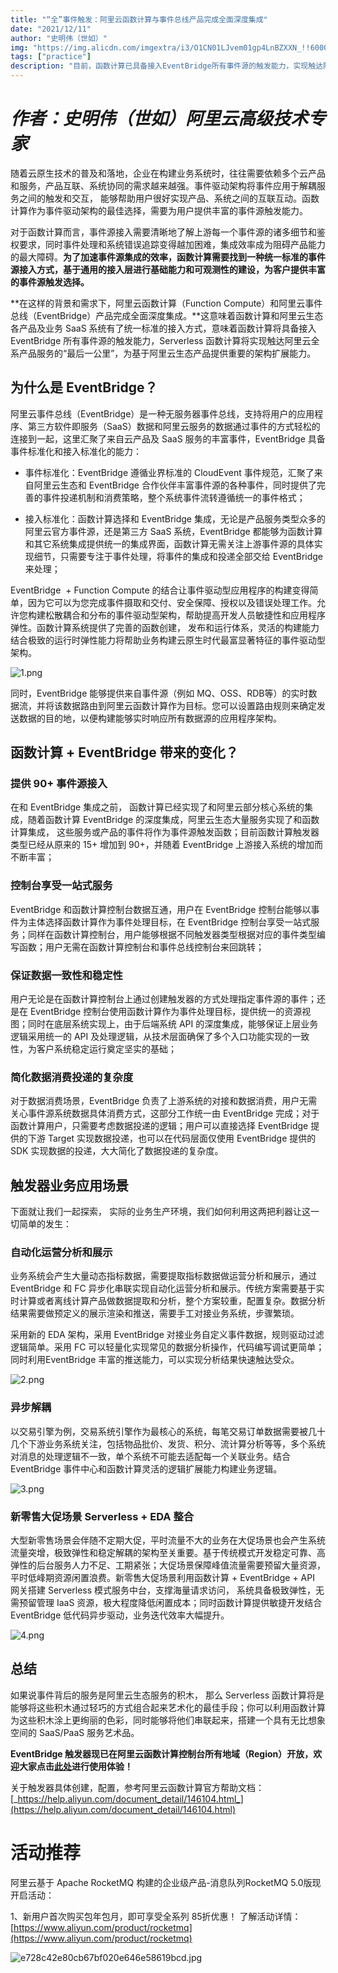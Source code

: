 ```yaml
---
title: "“全”事件触发：阿里云函数计算与事件总线产品完成全面深度集成"
date: "2021/12/11"
author: "史明伟（世如）"
img: "https://img.alicdn.com/imgextra/i3/O1CN01LJvem01gp4LnBZXXN_!!6000000004190-0-tps-685-383.jpg"
tags: ["practice"]
description: "目前，函数计算已具备接入EventBridge所有事件源的触发能力，实现触达阿里云全系产品服务的“最后一公里”。"
---
```

# _作者：史明伟（世如）阿里云高级技术专家_

随着云原生技术的普及和落地，企业在构建业务系统时，往往需要依赖多个云产品和服务，产品互联、系统协同的需求越来越强。事件驱动架构将事件应用于解耦服务之间的触发和交互， 能够帮助用户很好实现产品、系统之间的互联互动。函数计算作为事件驱动架构的最佳选择，需要为用户提供丰富的事件源触发能力。

对于函数计算而言，事件源接入需要清晰地了解上游每一个事件源的诸多细节和鉴权要求，同时事件处理和系统错误追踪变得越加困难，集成效率成为阻碍产品能力的最大障碍。**为了加速事件源集成的效率，函数计算需要找到一种统一标准的事件源接入方式，基于通用的接入层进行基础能力和可观测性的建设，为客户提供丰富的事件源触发选择。**

**在这样的背景和需求下，阿里云函数计算（Function Compute）和阿里云事件总线（EventBridge）产品完成全面深度集成。**这意味着函数计算和阿里云生态各产品及业务 SaaS 系统有了统一标准的接入方式，意味着函数计算将具备接入 EventBridge 所有事件源的触发能力，Serverless 函数计算将实现触达阿里云全系产品服务的“最后一公里”，为基于阿里云生态产品提供重要的架构扩展能力。

## 为什么是 EventBridge？

阿里云事件总线（EventBridge）是一种无服务器事件总线，支持将用户的应用程序、第三方软件即服务（SaaS）数据和阿里云服务的数据通过事件的方式轻松的连接到一起，这里汇聚了来自云产品及 SaaS 服务的丰富事件，EventBridge 具备事件标准化和接入标准化的能力：

- 事件标准化：EventBridge 遵循业界标准的 CloudEvent 事件规范，汇聚了来自阿里云生态和 EventBridge 合作伙伴丰富事件源的各种事件，同时提供了完善的事件投递机制和消费策略，整个系统事件流转遵循统一的事件格式；

- 接入标准化：函数计算选择和 EventBridge 集成，无论是产品服务类型众多的阿里云官方事件源，还是第三方 SaaS 系统，EventBridge 都能够为函数计算和其它系统集成提供统一的集成界面，函数计算无需关注上游事件源的具体实现细节，只需要专注于事件处理，将事件的集成和投递全部交给 EventBridge 来处理；

EventBridge  + Function Compute 的结合让事件驱动型应用程序的构建变得简单，因为它可以为您完成事件摄取和交付、安全保障、授权以及错误处理工作。允许您构建松散耦合和分布的事件驱动型架构，帮助提高开发人员敏捷性和应用程序弹性。函数计算系统提供了完善的函数创建， 发布和运行体系，灵活的构建能力结合极致的运行时弹性能力将帮助业务构建云原生时代最富显著特征的事件驱动型架构。
<!-- ![image.gif](https://intranetproxy.alipay.com/skylark/lark/0/2023/gif/59356401/1680489430222-c6dce613-fa31-4344-a860-1966def27d85.gif#clientId=u6d65494b-96a0-4&height=1&id=QpXMi&name=image.gif&originHeight=1&originWidth=1&originalType=binary&ratio=1&rotation=0&showTitle=false&status=done&style=none&taskId=uf437c26f-bb6c-48b9-a41c-18b580f8dbb&title=&width=1) -->
![1.png](https://img.alicdn.com/imgextra/i1/O1CN01AlsLN8272W86Kdskf_!!6000000007739-49-tps-1080-604.webp)

同时，EventBridge 能够提供来自事件源（例如 MQ、OSS、RDB等）的实时数据流，并将该数据路由到阿里云函数计算作为目标。您可以设置路由规则来确定发送数据的目的地，以便构建能够实时响应所有数据源的应用程序架构。

## 函数计算 + EventBridge 带来的变化？

### 提供 90+ 事件源接入

在和 EventBridge 集成之前， 函数计算已经实现了和阿里云部分核心系统的集成，随着函数计算 EventBridge 的深度集成，阿里云生态大量服务实现了和函数计算集成， 这些服务或产品的事件将作为事件源触发函数；目前函数计算触发器类型已经从原来的 15+ 增加到 90+，并随着 EventBridge 上游接入系统的增加而不断丰富；

### 控制台享受一站式服务

EventBridge 和函数计算控制台数据互通，用户在 EventBridge 控制台能够以事件为主体选择函数计算作为事件处理目标，在 EventBridge 控制台享受一站式服务；同样在函数计算控制台，用户能够根据不同触发器类型根据对应的事件类型编写函数；用户无需在函数计算控制台和事件总线控制台来回跳转；

### 保证数据一致性和稳定性

用户无论是在函数计算控制台上通过创建触发器的方式处理指定事件源的事件；还是在 EventBridge 控制台使用函数计算作为事件处理目标，提供统一的资源视图；同时在底层系统实现上，由于后端系统 API 的深度集成，能够保证上层业务逻辑采用统一的 API 及处理逻辑，从技术层面确保了多个入口功能实现的一致性，为客户系统稳定运行奠定坚实的基础； 

### 简化数据消费投递的复杂度

对于数据消费场景，EventBridge 负责了上游系统的对接和数据消费，用户无需关心事件源系统数据具体消费方式，这部分工作统一由 EventBridge 完成；对于函数计算用户，只需要考虑数据投递的逻辑；用户可以直接选择 EventBridge 提供的下游 Target 实现数据投递，也可以在代码层面仅使用 EventBridge 提供的 SDK 实现数据的投递，大大简化了数据投递的复杂度。

## 触发器业务应用场景

下面就让我们一起探索， 实际的业务生产环境，我们如何利用这两把利器让这一切简单的发生：

### 自动化运营分析和展示

业务系统会产生大量动态指标数据，需要提取指标数据做运营分析和展示，通过 EventBridge 和 FC 异步化串联实现自动化运营分析和展示。传统方案需要基于实时计算或者离线计算产品做数据提取和分析，整个方案较重，配置复杂。数据分析结果需要做预定义的展示渲染和推送，需要手工对接业务系统，步骤繁琐。

采用新的 EDA 架构，采用 EventBridge 对接业务自定义事件数据，规则驱动过滤逻辑简单。采用 FC 可以轻量化实现常见的数据分析操作，代码编写调试更简单；同时利用EventBridge 丰富的推送能力，可以实现分析结果快速触达受众。

![2.png](https://img.alicdn.com/imgextra/i2/O1CN01m215RT2696ClQjkYl_!!6000000007618-49-tps-1080-523.webp)

### 异步解耦

以交易引擎为例，交易系统引擎作为最核心的系统，每笔交易订单数据需要被几十几个下游业务系统关注，包括物品批价、发货、积分、流计算分析等等，多个系统对消息的处理逻辑不一致，单个系统不可能去适配每一个关联业务。结合 EventBridge 事件中心和函数计算灵活的逻辑扩展能力构建业务逻辑。

![3.png](https://img.alicdn.com/imgextra/i4/O1CN01atPtYA1owsA8nkAkS_!!6000000005290-49-tps-1080-526.webp)

### 新零售大促场景 Serverless + EDA 整合

大型新零售场景会伴随不定期大促，平时流量不大的业务在大促场景也会产生系统流量突增，极致弹性和稳定解耦的架构至关重要。基于传统模式开发稳定可靠、高弹性的后台服务人力不足、工期紧张；大促场景保障峰值流量需要预留大量资源，平时低峰期资源闲置浪费。新零售大促场景利用函数计算 + EventBridge + API 网关搭建 Serverless 模式服务中台，支撑海量请求访问， 系统具备极致弹性，无需预留管理 IaaS 资源，极大程度降低闲置成本；同时函数计算提供敏捷开发结合 EventBridge 低代码异步驱动，业务迭代效率大幅提升。

![4.png](https://img.alicdn.com/imgextra/i3/O1CN01EW7GQO2A7VI2ZRFYp_!!6000000008156-49-tps-1080-545.webp)
<!-- ![image.gif](https://intranetproxy.alipay.com/skylark/lark/0/2023/gif/59356401/1680489432467-f4bcacbb-fcc0-41c0-88cc-3deb9238ea46.gif#clientId=u6d65494b-96a0-4&height=1&id=EAXFB&name=image.gif&originHeight=1&originWidth=1&originalType=binary&ratio=1&rotation=0&showTitle=false&status=done&style=none&taskId=u292a9460-437a-4432-856b-cc3c20b5d5f&title=&width=1) -->
## 总结

如果说事件背后的服务是阿里云生态服务的积木， 那么 Serverless 函数计算将是能够将这些积木通过轻巧的方式组合起来艺术化的最佳手段；你可以利用函数计算为这些积木涂上更绚丽的色彩，同时能够将他们串联起来，搭建一个具有无比想象空间的 SaaS/PaaS 服务艺术品。

**EventBridge 触发器现已在阿里云函数计算控制台所有地域（Region）开放，欢迎大家点击**[**此处**](https://www.aliyun.com/product/fc)**进行使用体验！**

关于触发器具体创建，配置，参考阿里云函数计算官方帮助文档：[_https://help.aliyun.com/document_detail/146104.html_](https://help.aliyun.com/document_detail/146104.html)

# 活动推荐

阿里云基于 Apache RocketMQ 构建的企业级产品-消息队列RocketMQ 5.0版现开启活动：

1、新用户首次购买包年包月，即可享受全系列 85折优惠！ 了解活动详情：[https://www.aliyun.com/product/rocketmq](https://www.aliyun.com/product/rocketmq)

![e728c42e80cb67bf020e646e58619bcd.jpg](https://img.alicdn.com/imgextra/i4/O1CN01Xi1rcu1DM6aIC7ypz_!!6000000000201-0-tps-1920-675.jpg)